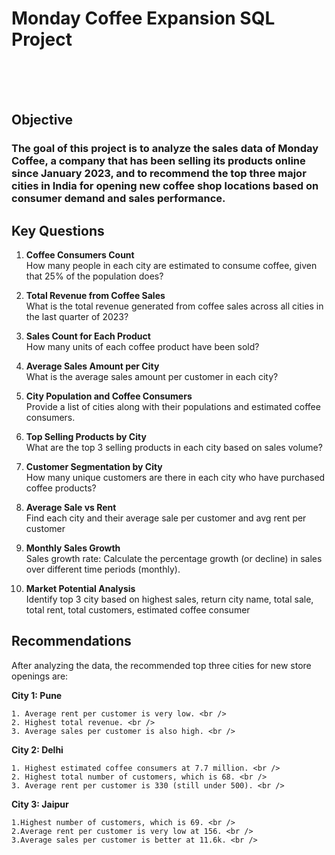 # Monday Coffee Expansion SQL Project


<br />
<br />
<br />




## Objective
### The goal of this project is to analyze the sales data of Monday Coffee, a company that has been selling its products online since January 2023, and to recommend the top three major cities in India for opening new coffee shop locations based on consumer demand and sales performance.

## Key Questions 
1. **Coffee Consumers Count** <br />
   How many people in each city are estimated to consume coffee, given that 25% of the population does?
   
3. **Total Revenue from Coffee Sales** <br />
   What is the total revenue generated from coffee sales across all cities in the last quarter of 2023?
   
5. **Sales Count for Each Product**  <br />
   How many units of each coffee product have been sold?
   
7. **Average Sales Amount per City**  <br />
   What is the average sales amount per customer in each city?
   
9. **City Population and Coffee Consumers**  <br />
   Provide a list of cities along with their populations and estimated coffee consumers.
   
11. **Top Selling Products by City**  <br />
   What are the top 3 selling products in each city based on sales volume?

13. **Customer Segmentation by City**  <br />
   How many unique customers are there in each city who have purchased coffee products?

15. **Average Sale vs Rent**  <br />
   Find each city and their average sale per customer and avg rent per customer

17. **Monthly Sales Growth**  <br />
   Sales growth rate: Calculate the percentage growth (or decline) in sales over different time periods (monthly).

19. **Market Potential Analysis**  <br />
    Identify top 3 city based on highest sales, return city name, total sale, total rent, total customers, estimated coffee consumer
    


## Recommendations

After analyzing the data, the recommended top three cities for new store openings are:

**City 1: Pune** <br />

    1. Average rent per customer is very low. <br />
    2. Highest total revenue. <br />
    3. Average sales per customer is also high. <br />
**City 2: Delhi** <br />

    1. Highest estimated coffee consumers at 7.7 million. <br />
    2. Highest total number of customers, which is 68. <br />
    3. Average rent per customer is 330 (still under 500). <br />
**City 3: Jaipur** <br />

    1.Highest number of customers, which is 69. <br />
    2.Average rent per customer is very low at 156. <br />
    3.Average sales per customer is better at 11.6k. <br />
    


